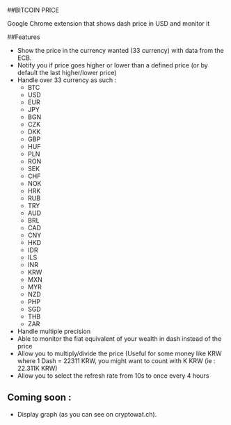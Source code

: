 ##BITCOIN PRICE

Google Chrome extension that shows dash price in USD and monitor it

##Features

- Show the price in the currency wanted (33 currency) with data from the ECB.
- Notify you if price goes higher or lower than a defined price (or by default the last higher/lower price)
- Handle over 33 currency as such : 
    * BTC
    * USD
    * EUR
    * JPY
    * BGN
    * CZK
    * DKK
    * GBP
    * HUF
    * PLN
    * RON
    * SEK
    * CHF
    * NOK
    * HRK
    * RUB
    * TRY
    * AUD
    * BRL
    * CAD
    * CNY
    * HKD
    * IDR
    * ILS
    * INR
    * KRW
    * MXN
    * MYR
    * NZD
    * PHP
    * SGD
    * THB
    * ZAR
- Handle multiple precision
- Able to monitor the fiat equivalent of your wealth in dash instead of the price
- Allow you to multiply/divide the price (Useful for some money like KRW where 1 Dash = 22311 KRW, you might want to count with K KRW (ie : 22.311K KRW)
- Allow you to select the refresh rate from 10s to once every 4 hours

## Coming soon : 

- Display graph (as you can see on cryptowat.ch).